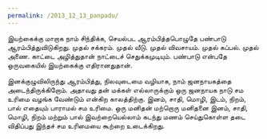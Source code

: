 ```yaml
---
permalink: /2013_12_13_panpadu/
---
```


இயற்கைக்கு மாறாக நாம் சிந்திக்க, செயல்பட ஆரம்பித்தபொழுதே பண்பாடு ஆரம்பித்துவிடுகிறது.
முதல் சக்கரம்.
முதல் வீடு.
முதல் விவசாயம்.
முதல் கப்பல்.
முதல் அணை.
காட்டை அழித்துதான் நாட்டைச் செதுக்கமுடியும். பண்பாடு என்பதே ஒருவகையில் இயற்கைக்கு எதிரானதுதான்.
 
இனக்குழுவிலிருந்து ஆரம்பித்து, நிலவுடைமை வழியாக, நாம் ஜனநாயகத்தை அடைந்திருக்கிறோம். அதாவது தன் மக்கள் எல்லாருக்கும் ஒரு ஜனநாயக நாடு சம உரிமை வழங்க வேண்டும் என்கிற காலத்திற்கு. இனம், சாதி, மொழி, இடம், நிறம், பால் எதையும் பாராமல் சம உரிமை. ஒரு மனிதன் மற்றொரு மனிதனை இனம், சாதி, மொழி, நிறம் மற்றும் பால் இவற்றையெல்லாம் கடந்து மணம் செய்துகொள்ள தடை விதிப்பது இந்தச் சம உரிமையை கூற்றை உடைக்கிறது.
